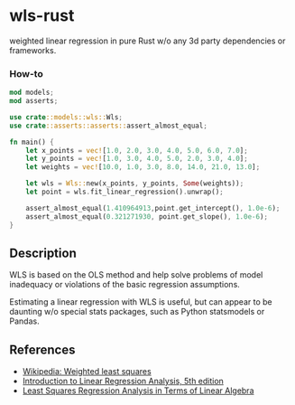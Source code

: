 # wls-rust

weighted linear regression in pure Rust w/o any 3d party dependencies or frameworks.

### How-to

```rust
mod models;
mod asserts;

use crate::models::wls::Wls;
use crate::asserts::asserts::assert_almost_equal;

fn main() {
    let x_points = vec![1.0, 2.0, 3.0, 4.0, 5.0, 6.0, 7.0];
    let y_points = vec![1.0, 3.0, 4.0, 5.0, 2.0, 3.0, 4.0];
    let weights = vec![10.0, 1.0, 3.0, 8.0, 14.0, 21.0, 13.0];

    let wls = Wls::new(x_points, y_points, Some(weights));
    let point = wls.fit_linear_regression().unwrap();

    assert_almost_equal(1.410964913,point.get_intercept(), 1.0e-6);
    assert_almost_equal(0.321271930, point.get_slope(), 1.0e-6);
}
```

## Description

WLS is based on the OLS method and help solve problems of model inadequacy or violations of the basic regression
assumptions.

Estimating a linear regression with WLS is useful, but can appear to be daunting w/o special stats packages, such as
Python statsmodels or Pandas.

## References

- [Wikipedia: Weighted least squares](https://en.wikipedia.org/wiki/Weighted_least_squares)
- [Introduction to Linear Regression Analysis, 5th edition](https://tinyurl.com/y3clfnrs)
- [Least Squares Regression Analysis in Terms of Linear Algebra](https://tinyurl.com/y485qhlg) 
